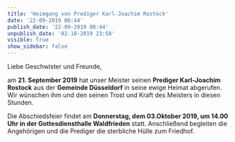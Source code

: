 ```yaml
---
title: 'Heimgang von Prediger Karl-Joachim Rostock'
date: '22-09-2019 00:44'
publish_date: '22-09-2019 00:44'
unpublish_date: '02-10-2019 23:58'
visible: true
show_sidebar: false
---
```


Liebe Geschwister und Freunde,

am **21. September 2019** hat unser Meister seinen **Prediger Karl-Joachim Rostock** aus der **Gemeinde Düsseldorf** in seine ewige Heimat abgerufen. Wir wünschen ihm und den seinen Trost und Kraft des Meisters in diesen Stunden.

Die Abschiedsfeier findet am **Donnerstag, dem 03.Oktober 2019, um 14.00 Uhr in der Gottesdiensthalle Waldfrieden** statt. Anschließend begleiten die Angehörigen und die Prediger die sterbliche Hülle zum Friedhof.